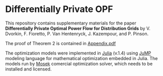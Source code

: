 # Differentially Private OPF

This repository contains supplementary materials for the paper __Differentially Private Optimal Power Flow for Distribution Grids__ by V. Dvorkin, F. Fioretto, P. Van Hentenryck, J. Kazempour, and P. Pinson.

The proof of Theorem 2 is contained in [Appendix.pdf](https://github.com/wdvorkin/differentially_private_OPF/blob/master/Appendix.pdf)

The optimization models were implemented in [Julia](https://juliacomputing.com/products/juliapro) (v.1.4) using [JuMP](https://github.com/JuliaOpt/JuMP.jl) modeling language for mathematical optimization embedded in Julia. The models run by [Mosek](https://www.mosek.com) comercial optimization solver, which needs to be installed and licensed. 
